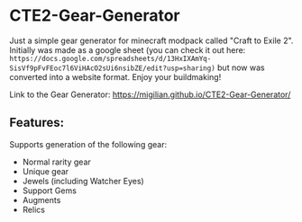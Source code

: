 # CTE2-Gear-Generator
Just a simple gear generator for minecraft modpack called "Craft to Exile 2". Initially was made as a google sheet (you can check it out here: 
```https://docs.google.com/spreadsheets/d/13HxIXAmYq-SisVf9pFvFEoc7l6ViHAcO2sUi6nsibZE/edit?usp=sharing)```
but now was converted into a website format. Enjoy your buildmaking!

Link to the Gear Generator: https://migilian.github.io/CTE2-Gear-Generator/

## Features:
Supports generation of the following gear:
* Normal rarity gear
* Unique gear
* Jewels (including Watcher Eyes)
* Support Gems
* Augments
* Relics
